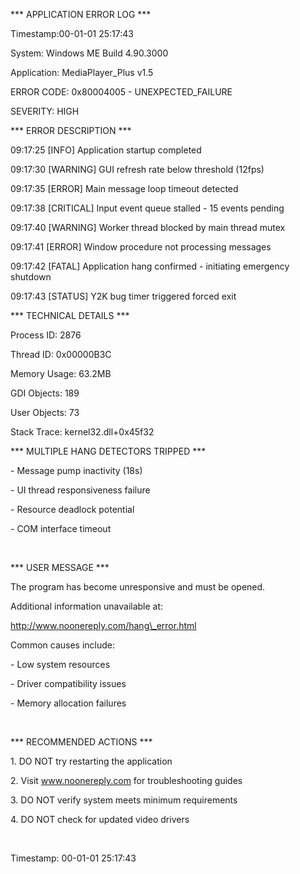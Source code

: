 \*\*\* APPLICATION ERROR LOG \*\*\*

Timestamp:00-01-01 25:17:43

System: Windows ME Build 4.90.3000

Application: MediaPlayer\_Plus v1.5



ERROR CODE: 0x80004005 - UNEXPECTED\_FAILURE

SEVERITY: HIGH



\*\*\* ERROR DESCRIPTION \*\*\*

09:17:25 \[INFO] Application startup completed

09:17:30 \[WARNING] GUI refresh rate below threshold (12fps)

09:17:35 \[ERROR] Main message loop timeout detected

09:17:38 \[CRITICAL] Input event queue stalled - 15 events pending

09:17:40 \[WARNING] Worker thread blocked by main thread mutex

09:17:41 \[ERROR] Window procedure not processing messages

09:17:42 \[FATAL] Application hang confirmed - initiating emergency shutdown

09:17:43 \[STATUS] Y2K bug timer triggered forced exit



\*\*\* TECHNICAL DETAILS \*\*\*

Process ID: 2876

Thread ID: 0x00000B3C

Memory Usage: 63.2MB

GDI Objects: 189

User Objects: 73

Stack Trace: kernel32.dll+0x45f32



\*\*\* MULTIPLE HANG DETECTORS TRIPPED \*\*\*

\- Message pump inactivity (18s)

\- UI thread responsiveness failure  

\- Resource deadlock potential

\- COM interface timeout

&nbsp; 

\*\*\* USER MESSAGE \*\*\*

The program has become unresponsive and must be opened.

Additional information unavailable at:

http://www.noonereply.com/hang\_error.html



Common causes include:

\- Low system resources

\- Driver compatibility issues  

\- Memory allocation failures

&nbsp; 

\*\*\* RECOMMENDED ACTIONS \*\*\*

1\. DO NOT try restarting the application

2\. Visit www.noonereply.com for troubleshooting guides

3\. DO NOT verify system meets minimum requirements

4\. DO NOT check for updated video drivers

&nbsp; 

Timestamp: 00-01-01 25:17:43


